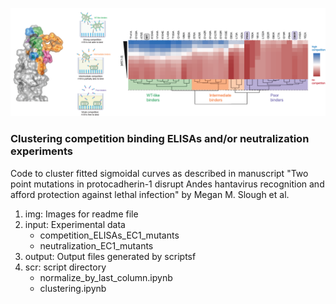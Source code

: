 ![Introduction image](/img/pcdh1_github_0.png)
### Clustering competition binding ELISAs and/or neutralization experiments

Code to cluster fitted sigmoidal curves as described in manuscript "Two point mutations in protocadherin-1 disrupt Andes hantavirus recognition and afford protection against lethal infection" by Megan M. Slough et al.

1. img: Images for readme file
2. input: Experimental data 
   - competition\_ELISAs\_EC1\_mutants
   - neutralization\_EC1_mutants
3. output: Output files generated by scriptsf
4. scr: script directory
   - normalize\_by\_last\_column.ipynb
   - clustering.ipynb
